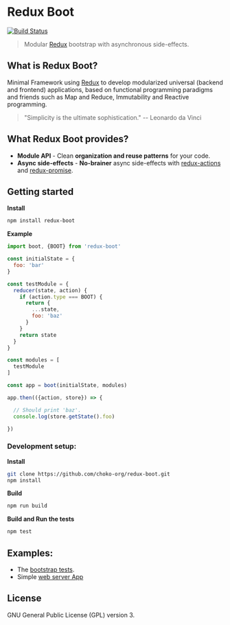 # Redux Boot

[![Build Status](https://travis-ci.org/choko-org/redux-boot.svg?branch=master)](https://travis-ci.org/choko-org/redux-boot)

> Modular [Redux](http://redux.js.org) bootstrap with asynchronous side-effects.

## What is Redux Boot?

Minimal Framework using [Redux](http://redux.js.org) to develop modularized universal (backend and frontend) applications, based on functional programming paradigms and friends such as Map and Reduce, Immutability and Reactive programming.

 > "Simplicity is the ultimate sophistication."
 > -- Leonardo da Vinci


## What Redux Boot provides?

- **Module API** - Clean **organization and reuse patterns** for your code.
- **Async side-effects** - **No-brainer** async side-effects with [redux-actions](https://github.com/acdlite/redux-actions) and [redux-promise](https://github.com/acdlite/redux-promise).

## Getting started

**Install**

```sh
npm install redux-boot
```

**Example**

```js
import boot, {BOOT} from 'redux-boot'

const initialState = {
  foo: 'bar'
}

const testModule = {
  reducer(state, action) {
    if (action.type === BOOT) {
      return {
        ...state,
        foo: 'baz'
      }
    }
    return state
  }
}

const modules = [
  testModule
]

const app = boot(initialState, modules)

app.then(({action, store}) => {

  // Should print 'baz'.
  console.log(store.getState().foo)

})
```

### Development setup:

**Install**

```sh
git clone https://github.com/choko-org/redux-boot.git
npm install
```

**Build**

```sh
npm run build
```

**Build and Run the tests**

```sh
npm test
```

## Examples:

- The [bootstrap tests](https://github.com/choko-org/redux-boot/blob/master/test/bootstrap.test.js#L67-L123).
- Simple [web server App](https://github.com/choko-org/redux-boot-web-app-example)


## License

GNU General Public License (GPL) version 3.
